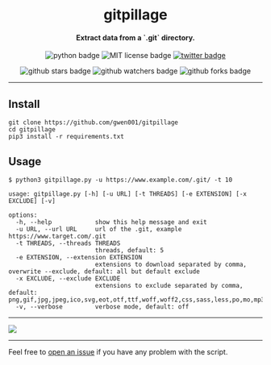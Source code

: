 <h1 align="center">
    gitpillage
</h1>

<h4 align="center">Extract data from a `.git` directory.</h4>

<p align="center">
    <img src="https://img.shields.io/badge/python-v3-blue" alt="python badge">
    <img src="https://img.shields.io/badge/license-MIT-green" alt="MIT license badge">
    <a href="https://twitter.com/intent/tweet?text=https%3a%2f%2fgithub.com%2fgwen001%2fgitpillage%2f" target="_blank"><img src="https://img.shields.io/twitter/url?style=social&url=https%3A%2F%2Fgithub.com%2Fgwen001%2Fgitpillage" alt="twitter badge"></a>
</p>

<p align="center">
    <img src="https://img.shields.io/github/stars/gwen001/gitpillage?style=social" alt="github stars badge">
    <img src="https://img.shields.io/github/watchers/gwen001/gitpillage?label=Watch" alt="github watchers badge">
    <img src="https://img.shields.io/github/forks/gwen001/gitpillage?label=Fork" alt="github forks badge">
</p>

---

## Install

```
git clone https://github.com/gwen001/gitpillage
cd gitpillage
pip3 install -r requirements.txt
```

## Usage

```
$ python3 gitpillage.py -u https://www.example.com/.git/ -t 10
```

```
usage: gitpillage.py [-h] [-u URL] [-t THREADS] [-e EXTENSION] [-x EXCLUDE] [-v]

options:
  -h, --help            show this help message and exit
  -u URL, --url URL     url of the .git, example https://www.target.com/.git
  -t THREADS, --threads THREADS
                        threads, default: 5
  -e EXTENSION, --extension EXTENSION
                        extensions to download separated by comma, overwrite --exclude, default: all but default exclude
  -x EXCLUDE, --exclude EXCLUDE
                        extensions to exclude separated by comma, default: png,gif,jpg,jpeg,ico,svg,eot,otf,ttf,woff,woff2,css,sass,less,po,mo,mp3,mp4,mpeg,avi
  -v, --verbose         verbose mode, default: off
```

---

<img src="https://raw.githubusercontent.com/gwen001/gitpillage/main/preview.png" />

---

Feel free to [open an issue](/../../issues/) if you have any problem with the script.  

